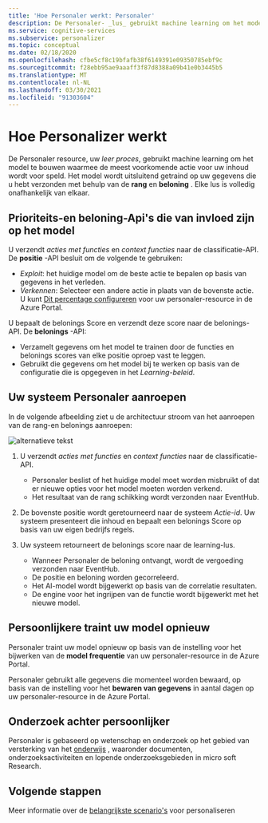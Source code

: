 ```yaml
---
title: 'Hoe Personaler werkt: Personaler'
description: De Personaler- _lus_ gebruikt machine learning om het model te bouwen dat de meest voorkomende actie voor uw inhoud voorspelt. Het model wordt uitsluitend getraind op uw gegevens die u hebt verzonden met behulp van de rang en beloning.
ms.service: cognitive-services
ms.subservice: personalizer
ms.topic: conceptual
ms.date: 02/18/2020
ms.openlocfilehash: cfbe5cf8c19bfafb38f6149391e09350785ebf9c
ms.sourcegitcommit: f28ebb95ae9aaaff3f87d8388a09b41e0b3445b5
ms.translationtype: MT
ms.contentlocale: nl-NL
ms.lasthandoff: 03/30/2021
ms.locfileid: "91303604"
---
```

# <a name="how-personalizer-works"></a>Hoe Personalizer werkt

De Personaler resource, uw _leer proces_, gebruikt machine learning om het model te bouwen waarmee de meest voorkomende actie voor uw inhoud wordt voor speld. Het model wordt uitsluitend getraind op uw gegevens die u hebt verzonden met behulp van de **rang** en **beloning** . Elke lus is volledig onafhankelijk van elkaar.

## <a name="rank-and-reward-apis-impact-the-model"></a>Prioriteits-en beloning-Api's die van invloed zijn op het model

U verzendt _acties met functies_ en _context functies_ naar de classificatie-API. De **positie** -API besluit om de volgende te gebruiken:

* _Exploit_: het huidige model om de beste actie te bepalen op basis van gegevens in het verleden.
* _Verkennen_: Selecteer een andere actie in plaats van de bovenste actie. U kunt [Dit percentage configureren](how-to-settings.md#configure-exploration-to-allow-the-learning-loop-to-adapt) voor uw personaler-resource in de Azure Portal.

U bepaalt de belonings Score en verzendt deze score naar de belonings-API. De **belonings** -API:

* Verzamelt gegevens om het model te trainen door de functies en belonings scores van elke positie oproep vast te leggen.
* Gebruikt die gegevens om het model bij te werken op basis van de configuratie die is opgegeven in het _Learning-beleid_.

## <a name="your-system-calling-personalizer"></a>Uw systeem Personaler aanroepen

In de volgende afbeelding ziet u de architectuur stroom van het aanroepen van de rang-en belonings aanroepen:

![alternatieve tekst](./media/how-personalizer-works/personalization-how-it-works.png "Hoe persoonlijke instellingen werken")

1. U verzendt _acties met functies_ en _context functies_ naar de classificatie-API.

    * Personaler beslist of het huidige model moet worden misbruikt of dat er nieuwe opties voor het model moeten worden verkend.
    * Het resultaat van de rang schikking wordt verzonden naar EventHub.
1. De bovenste positie wordt geretourneerd naar de systeem _Actie-id_.
    Uw systeem presenteert die inhoud en bepaalt een belonings Score op basis van uw eigen bedrijfs regels.
1. Uw systeem retourneert de belonings score naar de learning-lus.
    * Wanneer Personaler de beloning ontvangt, wordt de vergoeding verzonden naar EventHub.
    * De positie en beloning worden gecorreleerd.
    * Het AI-model wordt bijgewerkt op basis van de correlatie resultaten.
    * De engine voor het ingrijpen van de functie wordt bijgewerkt met het nieuwe model.

## <a name="personalizer-retrains-your-model"></a>Persoonlijkere traint uw model opnieuw

Personaler traint uw model opnieuw op basis van de instelling voor het bijwerken van de **model frequentie** van uw personaler-resource in de Azure Portal.

Personaler gebruikt alle gegevens die momenteel worden bewaard, op basis van de instelling voor het **bewaren van gegevens** in aantal dagen op uw personaler-resource in de Azure Portal.

## <a name="research-behind-personalizer"></a>Onderzoek achter persoonlijker

Personaler is gebaseerd op wetenschap en onderzoek op het gebied van versterking van het [onderwijs](concepts-reinforcement-learning.md) , waaronder documenten, onderzoeksactiviteiten en lopende onderzoeksgebieden in micro soft Research.

## <a name="next-steps"></a>Volgende stappen

Meer informatie over de [belangrijkste scenario's](where-can-you-use-personalizer.md) voor personaliseren